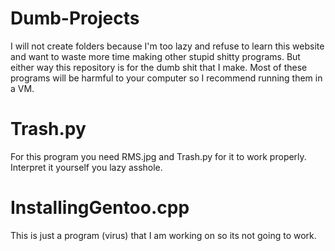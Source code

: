 # Dumb-Projects
I will not create folders because I'm too lazy and refuse to learn this website and want to waste more time making other stupid shitty programs.
But either way this repository is for the dumb shit that I make. Most of these programs will be harmful to your computer so I recommend running them in a VM.

# Trash.py
For this program you need RMS.jpg and Trash.py for it to work properly. Interpret it yourself you lazy asshole.

# InstallingGentoo.cpp
This is just a program (virus) that I am working on so its not going to work.
